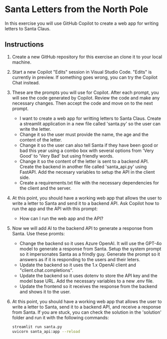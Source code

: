 # Santa Letters from the North Pole

In this exercise you will use GitHub Copilot to create a web app for writing letters to Santa Claus.

## Instructions

1. Create a new GitHub repository for this exercise an clone it to your local machine.

2. Start a new Copilot "Edits" session in Visual Studio Code. "Edits" is currently in preview. If something goes wrong, you can try the Copilot Chat instead.

3. These are the prompts you will use for Copilot. After each prompt, you will see the code generated by Copilot. Review the code and make any necessary changes. Then accept the code and move on to the next prompt.

    - I want to create a web app for writting letters to Santa Claus. Create a streamlit application in a new file called 'santa.py' so the user can write the letter.
    - Change it so the user must provide the name, the age and the content of the letter.
    - Change it so the user can also tell Santa if they have been good or bad this year using a combo box with several options from 'Very Good' to 'Very Bad' but using friendly words.
    - Change it so the content of the letter is sent to a backend API. Create the backend in another file called 'santa_api.py' using FastAPI. Add the necesary variables to setup the API in the client side.
    - Create a requirements.txt file with the necessary dependencies for the client and the server.

4. At this point, you should have a working web app that allows the user to write a letter to Santa and send it to a backend API. Ask Copilot how to run the app and the API with this prompt:

    - How can I run the web app and the API?

5. Now we will add AI to the backend API to generate a response from Santa. Use these promts:

    - Change the backend so it uses Azure OpenAI. It will use the GPT-4o model to generate a response from Santa. Setup the system prompt so it impersonates Santa as a frindly guy. Generate the prompt so it answers as if it is responding to the users and their leters.
    - Update the backend so it uses the 1.x OpenAI client and "client.chat.completions".
    - Update the backend so it uses dotenv to store the API key and the model base URL. Add the necessary variables to a new .env file.
    - Update the frontend so it receives the response from the backend and shows it to the user.

6. At this point, you should have a working web app that allows the user to write a letter to Santa, send it to a backend API, and receive a response from Santa. If you are stuck, you can check the solution in the 'solution' folder and run it with the following commands:

    ```bash
    streamlit run santa.py
    uvicorn santa_api:app --reload
    ```